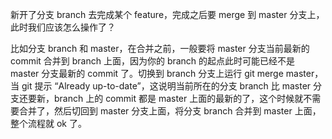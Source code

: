 新开了分支 branch 去完成某个 feature，完成之后要 merge 到 master 分支上，此时我们应该怎么操作了？

比如分支 branch 和 master，在合并之前，一般要将 master 分支当前最新的 commit 合并到 branch 上面，因为你的 branch 的起点此时可能已经不是 master 分支最新的 commit 了。切换到 branch 分支上运行 git merge master，当 git 提示 “Already up-to-date”，这说明当前所在的分支 branch 比 master 分支还要新，branch 上的 commit 都是 master 上面的最新的了，这个时候就不需要合并了，然后切回到 master 分支上面，将分支 branch 合并到 master 上面，整个流程就 ok 了。

